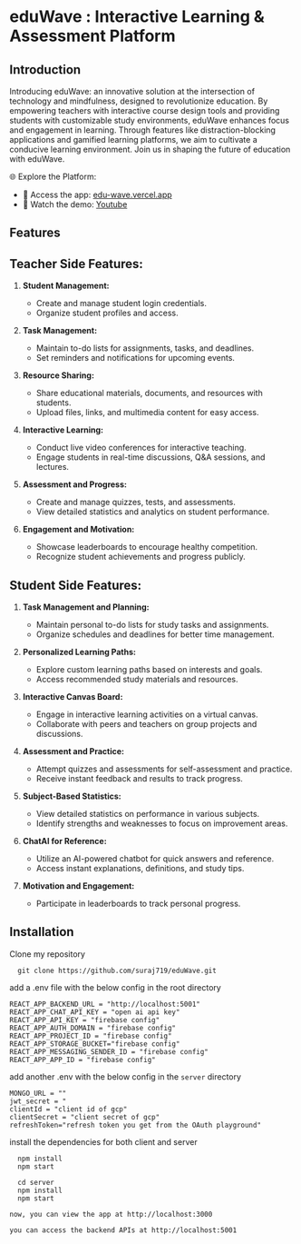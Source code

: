 # eduWave : Interactive Learning & Assessment Platform
## Introduction
Introducing eduWave: an innovative solution at the intersection of technology and mindfulness, designed to revolutionize education. By empowering teachers with interactive course design tools and providing students with customizable study environments, eduWave enhances focus and engagement in learning. Through features like distraction-blocking applications and gamified learning platforms, we aim to cultivate a conducive learning environment. Join us in shaping the future of education with eduWave.

🌐 Explore the Platform:
- 🔗 Access the app: [edu-wave.vercel.app](https://edu-wave.vercel.app)
- 🎥 Watch the demo: [Youtube](https://www.youtube.com/watch?v=jmVAoCwxQFg)



## Features
## Teacher Side Features:
1. **Student Management:**
   - Create and manage student login credentials.
   - Organize student profiles and access.

2. **Task Management:**
   - Maintain to-do lists for assignments, tasks, and deadlines.
   - Set reminders and notifications for upcoming events.

3. **Resource Sharing:**
   - Share educational materials, documents, and resources with students.
   - Upload files, links, and multimedia content for easy access.

4. **Interactive Learning:**
   - Conduct live video conferences for interactive teaching.
   - Engage students in real-time discussions, Q&A sessions, and lectures.

5. **Assessment and Progress:**
   - Create and manage quizzes, tests, and assessments.
   - View detailed statistics and analytics on student performance.

6. **Engagement and Motivation:**
   - Showcase leaderboards to encourage healthy competition.
   - Recognize student achievements and progress publicly.

## Student Side Features:
1. **Task Management and Planning:**
   - Maintain personal to-do lists for study tasks and assignments.
   - Organize schedules and deadlines for better time management.

2. **Personalized Learning Paths:**
   - Explore custom learning paths based on interests and goals.
   - Access recommended study materials and resources.

3. **Interactive Canvas Board:**
   - Engage in interactive learning activities on a virtual canvas.
   - Collaborate with peers and teachers on group projects and discussions.

4. **Assessment and Practice:**
   - Attempt quizzes and assessments for self-assessment and practice.
   - Receive instant feedback and results to track progress.

5. **Subject-Based Statistics:**
   - View detailed statistics on performance in various subjects.
   - Identify strengths and weaknesses to focus on improvement areas.

6. **ChatAI for Reference:**
   - Utilize an AI-powered chatbot for quick answers and reference.
   - Access instant explanations, definitions, and study tips.

7. **Motivation and Engagement:**
   - Participate in leaderboards to track personal progress.

## Installation
Clone my repository
```
  git clone https://github.com/suraj719/eduWave.git
```
add a .env file with the below config in the root directory
```
REACT_APP_BACKEND_URL = "http://localhost:5001"
REACT_APP_CHAT_API_KEY = "open ai api key"
REACT_APP_API_KEY = "firebase config"
REACT_APP_AUTH_DOMAIN = "firebase config"
REACT_APP_PROJECT_ID = "firebase config"
REACT_APP_STORAGE_BUCKET="firebase config"
REACT_APP_MESSAGING_SENDER_ID = "firebase config"
REACT_APP_APP_ID = "firebase config"
```
add another .env with the below config in the ```server``` directory
```
MONGO_URL = ""
jwt_secret = "
clientId = "client id of gcp"
clientSecret = "client secret of gcp"
refreshToken="refresh token you get from the OAuth playground"
```
install the dependencies for both client and server
```
  npm install
  npm start
```
```
  cd server
  npm install
  npm start
```
```
now, you can view the app at http://localhost:3000
```
```
you can access the backend APIs at http://localhost:5001
```
